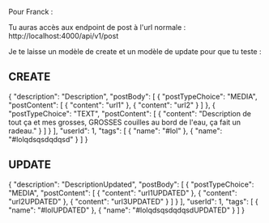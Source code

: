 Pour Franck :

Tu auras accès aux endpoint de post à l'url normale : http://localhost:4000/api/v1/post

Je te laisse un modèle de create et un modèle de update pour que tu teste :



## CREATE

{
  "description": "Description",
  "postBody": [
    {
      "postTypeChoice": "MEDIA",
      "postContent": [
        { "content": "url1" },
        { "content": "url2" }
      ]
    },
    {
      "postTypeChoice": "TEXT",
      "postContent": [
        { "content": "Description de tout ça et mes grosses, GROSSES couilles au bord de l'eau, ça fait un radeau." }
      ]
    }
  ],
  "userId": 1,
  "tags": [
    { "name": "#lol" },
    { "name": "#lolqdsqsdqdqsd" }
  ]
}


## UPDATE

{
  "description": "DescriptionUpdated",
  "postBody": [
    {
      "postTypeChoice": "MEDIA",
      "postContent": [
        { "content": "url1UPDATED" },
        { "content": "url2UPDATED" },
        { "content": "url3UPDATED" }
      ]
    }
  ],
  "userId": 1,
  "tags": [
    { "name": "#lolUPDATED" },
    { "name": "#lolqdsqsdqdqsdUPDATED" }
  ]
}